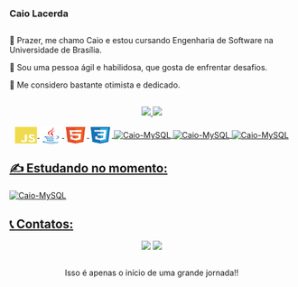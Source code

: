 ### Caio Lacerda

##

📌 Prazer, me chamo Caio e estou cursando Engenharia de Software na Universidade de Brasília.

🤗 Sou uma pessoa ágil e habilidosa, que gosta de enfrentar desafios.

🚀 Me considero bastante otimista e  dedicado.

##


 <div align="center" >
  <a href="https://github.com/caiolacerdamt">
  <img height="180em" src="https://github-readme-stats.vercel.app/api?username=caiolacerdamt&show_icons=true&theme=transparent">
  <img height="180em" src="https://github-readme-stats.vercel.app/api/top-langs/?username=caiolacerdamt&hide_progress=true&theme=transparent">
</div>

<div align="center" style="display: inline_block"><br>
  <img align="center" alt="Caio-Js" height="30" width="40" src="https://raw.githubusercontent.com/devicons/devicon/master/icons/javascript/javascript-plain.svg">
  <img align="center" alt="Caio-Java" height="30" width="40" src="https://raw.githubusercontent.com/devicons/devicon/master/icons/java/java-original.svg">
  <img align="center" alt="Caio-HTML" height="30" width="40" src="https://raw.githubusercontent.com/devicons/devicon/master/icons/html5/html5-original.svg">
  <img align="center" alt="Caio-CSS" height="30" width="40" src="https://raw.githubusercontent.com/devicons/devicon/master/icons/css3/css3-original.svg">
  <img align="center" alt="Caio-MySQL" height="30" width="40" src="https://cdn.jsdelivr.net/gh/devicons/devicon/icons/mysql/mysql-original.svg" >
 <img align="center" alt="Caio-MySQL" height="30" width="40" src="https://cdn.jsdelivr.net/gh/devicons/devicon/icons/nodejs/nodejs-original.svg" >
 <img align="center" alt="Caio-MySQL" height="30" width="40" src="https://cdn.jsdelivr.net/gh/devicons/devicon/icons/python/python-original.svg" >
</div>

##
  
  ## ✍ Estudando no momento: 
<div style="display: inline_block">
           <img align="center" alt="Caio-MySQL" height="30" width="40" src="https://cdn.jsdelivr.net/gh/devicons/devicon/icons/python/python-original.svg" >
</div>

## 📞 Contatos:
<div align="center" >
<a href= https://www.linkedin.com/in/caiolacerdamt/><img src="https://img.shields.io/badge/LinkedIn-0077B5?style=for-the-badge&logo=linkedin&logoColor=white"></a>
 <a href="https://instagram.com/caiolmt" target="_blank"><img src="https://img.shields.io/badge/-Instagram-%23E4405F?style=for-the-badge&logo=instagram&logoColor=white" target="_blank"></a>
</div>	
 
## 

<div align="center">
 Isso é apenas o início de uma grande jornada!!
</div>
